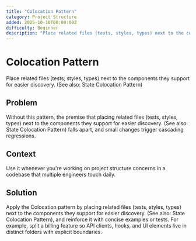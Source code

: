```yaml
---
title: "Colocation Pattern"
category: Project Structure
added: 2025-10-10T00:00:00Z
difficulty: Beginner
description: "Place related files (tests, styles, types) next to the components they support for easier discovery. (See also: State Colocation Pattern)"
---
```

# Colocation Pattern

Place related files (tests, styles, types) next to the components they support for easier discovery. (See also: State Colocation Pattern)

## Problem

Without this pattern, the premise that placing related files (tests, styles, types) next to the components they support for easier discovery. (See also: State Colocation Pattern) falls apart, and small changes trigger cascading regressions.

## Context

Use it whenever you're working on project structure concerns in a codebase that multiple engineers touch daily.

## Solution

Apply the Colocation pattern by placing related files (tests, styles, types) next to the components they support for easier discovery. (See also: State Colocation Pattern), and reinforce it with concise examples or tests. For example, split a billing feature so API clients, hooks, and UI elements live in distinct folders with explicit boundaries.
